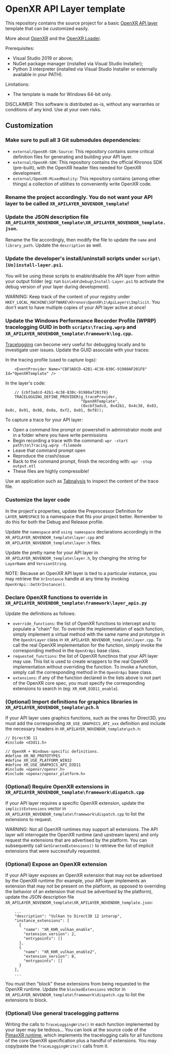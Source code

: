 # OpenXR API Layer template

This repository contains the source project for a basic [OpenXR API layer](https://www.khronos.org/registry/OpenXR/specs/1.0/html/xrspec.html#api-layers) template that can be customized easily.

More about [OpenXR](https://www.khronos.org/registry/OpenXR/specs/1.0/html/xrspec.html) and the [OpenXR Loader](https://www.khronos.org/registry/OpenXR/specs/1.0/loader.html).

Prerequisites:

- Visual Studio 2019 or above;
- NuGet package manager (installed via Visual Studio Installer);
- Python 3 interpreter (installed via Visual Studio Installer or externally available in your PATH).

Limitations:

- The template is made for Windows 64-bit only.

DISCLAIMER: This software is distributed as-is, without any warranties or conditions of any kind. Use at your own risks.

## Customization

### Make sure to pull all 3 Git submodules dependencies:

- `external/OpenXR-SDK-Source`: This repository contains some critical definition files for generating and building your API layer.
- `external/OpenXR-SDK`: This repository contains the official Khronos SDK (pre-built), with the OpenXR header files needed for OpenXR development.
- `external/OpenXR-MixedReality`: This repository contains (among other things) a collection of utilities to conveniently write OpenXR code.

### Rename the project accordingly. You do not want your API layer to be called `XR_APILAYER_NOVENDOR_template`!

### Update the JSON description file `XR_APILAYER_NOVENDOR_template\XR_APILAYER_NOVENDOR_template.json`.

Rename the file accordingly, then modify the file to update the `name` and `library_path`. Update the `description` as well.

### Update the developer's install/uninstall scripts under `script\[Un]install-layer.ps1`.

You will be using these scripts to enable/disable the API layer from within your output folder (eg: run `bin\x64\Debug\Install-Layer.ps1` to activate the debug version of your layer during development).

WARNING: Keep track of the content of your registry under `HKEY_LOCAL_MACHINE\SOFTWARE\Khronos\OpenXR\1\ApiLayers\Implicit`. You don't want to have multiple copies of your API layer active at once!

### Update the Windows Performance Recorder Profile (WPRP) tracelogging GUID in both `scripts\Tracing.wprp` and `XR_APILAYER_NOVENDOR_template\framework\log.cpp`.

[Tracelogging](https://docs.microsoft.com/en-us/windows/win32/tracelogging/trace-logging-portal) can become very useful for debugging locally and to investigate user issues. Update the GUID associate with your traces:

In the tracing profile (used to capture logs):

```
    <EventProvider Name="CBF3ADCD-42B1-4C38-830C-91980AF201F8" Id="OpenXRTemplate" />
```

In the layer's code:

```
    // {cbf3adcd-42b1-4c38-830c-91980af201f8}
    TRACELOGGING_DEFINE_PROVIDER(g_traceProvider,
                                 "OpenXRTemplate",
                                 (0xcbf3adcd, 0x42b1, 0x4c38, 0x83, 0x0c, 0x91, 0x98, 0x0a, 0xf2, 0x01, 0xf8));
```

To capture a trace for your API layer:

- Open a command line prompt or powershell in administrator mode and in a folder where you have write permissions
- Begin recording a trace with the command: `wpr -start path\to\Tracing.wprp -filemode`
- Leave that command prompt open
- Reproduce the crash/issue
- Back to the command prompt, finish the recording with: `wpr -stop output.etl`
- These files are highly compressible!

Use an application such as [Tabnalysis](https://apps.microsoft.com/store/detail/tabnalysis/9NQLK2M4RP4J?hl=en-id&gl=ID) to inspect the content of the trace file.

### Customize the layer code

In the project's properties, update the Preprocessor Definition for `LAYER_NAMESPACE` to a namespace that fits your project better. Remember to do this for both the Debug and Release profile.

Update the `namespace` and `using namespace` declarations accordingly in the `XR_APILAYER_NOVENDOR_template\layer.cpp` and `XR_APILAYER_NOVENDOR_template\layer.h` files.

Update the pretty name for your API layer in `XR_APILAYER_NOVENDOR_template\layer.h`, by changing the string for `LayerName` and `VersionString`.

NOTE: Because an OpenXR API layer is tied to a particular instance, you may retrieve the `XrInstance` handle at any time by invoking `OpenXrApi::GetXrInstance()`.

### Declare OpenXR functions to override in `XR_APILAYER_NOVENDOR_template\framework\layer_apis.py`

Update the definitions as follows:

- `override_functions`: the list of OpenXR functions to intercept and to populate a "chain" for. To override the implementation of each function, simply implement a virtual method with the same name and prototype in the `OpenXrLayer` class in `XR_APILAYER_NOVENDOR_template\layer.cpp`. To call the real OpenXR implementation for the function, simply invoke the corresponding method in the `OpenXrApi` base class.
- `requested_functions`: the list of OpenXR functinos that your API layer may use. This list is used to create wrappers to the real OpenXR implementation without overriding the function. To invoke a function, simply call the corresponding method in the `OpenXrApi` base class.
- `extensions`: if any of the function declared in the lists above is not part of the OpenXR core spec, you must specify the corresponding extensions to search in (eg: `XR_KHR_D3D11_enable`).

### (Optional) Import definitions for graphics libraries in `XR_APILAYER_NOVENDOR_template\pch.h`

If your API layer uses graphics functions, such as the ones for Direct3D, you must add the corresponding `XR_USE_GRAPHICS_API_xxx` definition and include the necessary headers in `XR_APILAYER_NOVENDOR_template\pch.h`:

```
// Direct3D 11
#include <d3d11.h>

// OpenXR + Windows-specific definitions.
#define XR_NO_PROTOTYPES
#define XR_USE_PLATFORM_WIN32
#define XR_USE_GRAPHICS_API_D3D11
#include <openxr/openxr.h>
#include <openxr/openxr_platform.h>
```

### (Optional) Require OpenXR extensions in `XR_APILAYER_NOVENDOR_template\framework\dispatch.cpp`

If your API layer requires a specific OpenXR extension, update the `implicitExtensions` vector in `XR_APILAYER_NOVENDOR_template\framework\dispatch.cpp` to list the extensions to request.

WARNING: Not all OpenXR runtimes may support all extensions. The API layer will interrogate the OpenXR runtime (and upstream layers) and only request the extensions that are advertised by the platform. You can subsequently call `GetGrantedExtensions()` to retrieve the list of implicit extensions that were successfully requested.

### (Optional) Expose an OpenXR extension

If your API layer exposes an OpenXR extension that may not be advertised by the OpenXR runtime (for example, your API layer implements an extension that may not be present on the platform, as opposed to overriding the behavior of an extension that must be advertised by the platform), update the JSON description file `XR_APILAYER_NOVENDOR_template\XR_APILAYER_NOVENDOR_template.json`:

```
    ...
    "description": "Vulkan to Direct3D 12 interop",
    "instance_extensions": [
      {
        "name": "XR_KHR_vulkan_enable",
        "extension_version": 2,
        "entrypoints": []
      },
      {
        "name": "XR_KHR_vulkan_enable2",
        "extension_version": 8,
        "entrypoints": []
      }
    ],
    ...
```

You must then "block" these extensions from being requested to the OpenXR runtime. Update the `blockedExtensions` vector in `XR_APILAYER_NOVENDOR_template\framework\dispatch.cpp` to list the extensions to block.

### (Optional) Use general tracelogging patterns

Writing the calls to `TraceLoggingWrite()` in each function implemented by your layer may be tedious... You can look at the source code of the [PimaxXR runtime](https://github.com/mbucchia/Pimax-OpenXR/tree/main/pimax-openxr), which implements the tracelogging calls for all functions of the core OpenXR specification plus a handful of extensions. You may copy/paste the `TraceLoggingWrite()` calls from it.
